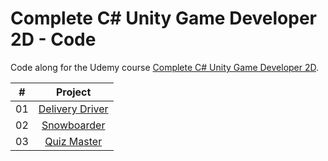 # Complete C# Unity Game Developer 2D - Code

Code along for the Udemy course [Complete C# Unity Game Developer 2D](https://www.udemy.com/course/unitycourse/).

|  #  |                                         Project                                          |
| :-: | :--------------------------------------------------------------------------------------: |
| 01  |    [Delivery Driver](https://github.com/johanstech/Courses-Unity-Complete-Game-Developer-2D/tree/master/DeliveryDriver/)    |
| 02  |    [Snowboarder](https://github.com/johanstech/Courses-Unity-Complete-Game-Developer-2D/tree/master/Snowboarder/)    |
| 03  |    [Quiz Master](https://github.com/johanstech/Courses-Unity-Complete-Game-Developer-2D/tree/master/QuizMaster/)    |
